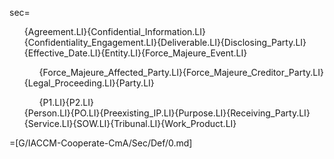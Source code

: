 sec=<ul class="secs-and" type="none">{Agreement.LI}{Confidential_Information.LI}{Confidentiality_Engagement.LI}{Deliverable.LI}{Disclosing_Party.LI}{Effective_Date.LI}{Entity.LI}{Force_Majeure_Event.LI}<ul>{Force_Majeure_Affected_Party.LI}{Force_Majeure_Creditor_Party.LI}</ul>{Legal_Proceeding.LI}{Party.LI}<ul>{P1.LI}{P2.LI}</ul>{Person.LI}{PO.LI}{Preexisting_IP.LI}{Purpose.LI}{Receiving_Party.LI}{Service.LI}{SOW.LI}{Tribunal.LI}{Work_Product.LI}</ul>

=[G/IACCM-Cooperate-CmA/Sec/Def/0.md]

